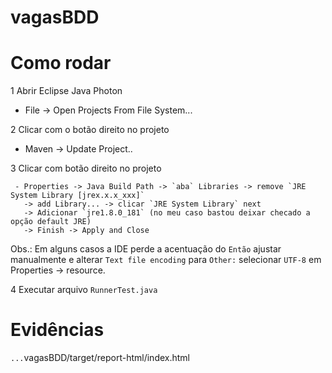 # vagasBDD

# Como rodar

1 Abrir Eclipse Java Photon
 - File -> Open Projects From File System...
 
2 Clicar com o botão direito no projeto
 - Maven -> Update Project..
 
3 Clicar com botão direito no projeto
```
 - Properties -> Java Build Path -> `aba` Libraries -> remove `JRE System Library [jrex.x.x_xxx]` 
   -> add Library... -> clicar `JRE System Library` next 
   -> Adicionar `jre1.8.0_181` (no meu caso bastou deixar checado a opção default JRE) 
   -> Finish -> Apply and Close
```

Obs.: Em alguns casos a IDE perde a acentuação do `Então` ajustar manualmente e alterar `Text file encoding` para `Other:` selecionar `UTF-8` em Properties -> resource.  

4 Executar arquivo `RunnerTest.java`

# Evidências
`...`vagasBDD/target/report-html/index.html

 
